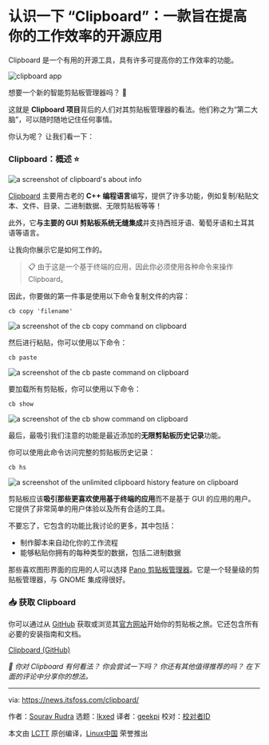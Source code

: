 [#]: subject: "Meet 'Clipboard': An Open-Source App That Aims to Turn Up Your Productivity"
[#]: via: "https://news.itsfoss.com/clipboard/"
[#]: author: "Sourav Rudra https://news.itsfoss.com/author/sourav/"
[#]: collector: "lkxed"
[#]: translator: "geekpi"
[#]: reviewer: " "
[#]: publisher: " "
[#]: url: " "

认识一下 “Clipboard”：一款旨在提高你的工作效率的开源应用
======

Clipboard 是一个有用的开源工具，具有许多可提高你的工作效率的功能。

![clipboard app][1]

想要一个新的智能剪贴板管理器吗？ 🤔

这就是 **Clipboard 项目**背后的人们对其剪贴板管理器的看法。他们称之为“第二大脑”，可以随时随地记住任何事情。

你认为呢？ 让我们看一下：

### Clipboard：概述 ⭐

![a screenshot of clipboard's about info][2]

[Clipboard][3] 主要用古老的 **C++ 编程语言**编写，提供了许多功能，例如复制/粘贴文本、文件、目录、二进制数据、无限剪贴板等等！

此外，它**与主要的 GUI 剪贴板系统无缝集成**并支持西班牙语、葡萄牙语和土耳其语等语言。

让我向你展示它是如何工作的。

> 📋 由于这是一个基于终端的应用，因此你必须使用各种命令来操作 Clipboard。

因此，你要做的第一件事是使用以下命令复制文件的内容：

```
cb copy 'filename'
```

![a screenshot of the cb copy command on clipboard][4]

然后进行粘贴，你可以使用以下命令：

```
cb paste
```

![a screenshot of the cb paste command on clipboard][5]

要加载所有剪贴板，你可以使用以下命令：

```
cb show
```

![a screenshot of the cb show command on clipboard][6]

最后，最吸引我们注意的功能是最近添加的**无限剪贴板历史记录**功能。

你可以使用此命令访问完整的剪贴板历史记录：

```
cb hs
```

![a screenshot of the unlimited clipboard history feature on clipboard][7]

剪贴板应该**吸引那些更喜欢使用基于终端的应用**而不是基于 GUI 的应用的用户。它提供了非常简单的用户体验以及所有合适的工具。

不要忘了，它包含的功能比我讨论的更多，其中包括：

- 制作脚本来自动化你的工作流程
- 能够粘贴你拥有的每种类型的数据，包括二进制数据

那些喜欢图形界面的应用的人可以选择 [Pano 剪贴板管理器][8]。它是一个轻量级的剪贴板管理器，与 GNOME 集成得很好。

### 📥 获取 Clipboard

你可以通过从 [GitHub][9] 获取或浏览其[官方网站][10]开始你的剪贴板之旅。它还包含所有必要的安装指南和文档。

[Clipboard (GitHub)][11]

_💬 你对 Clipboard 有何看法？ 你会尝试一下吗？ 你还有其他值得推荐的吗？ 在下面的评论中分享你的想法。_

--------------------------------------------------------------------------------

via: https://news.itsfoss.com/clipboard/

作者：[Sourav Rudra][a]
选题：[lkxed][b]
译者：[geekpi](https://github.com/geekpi)
校对：[校对者ID](https://github.com/校对者ID)

本文由 [LCTT](https://github.com/LCTT/TranslateProject) 原创编译，[Linux中国](https://linux.cn/) 荣誉推出

[a]: https://news.itsfoss.com/author/sourav/
[b]: https://github.com/lkxed/
[1]: https://news.itsfoss.com/content/images/size/w1304/2023/06/clipboard-first-look.jpg
[2]: https://news.itsfoss.com/content/images/2023/06/1-cb-info.png
[3]: https://getclipboard.app/
[4]: https://news.itsfoss.com/content/images/2023/06/2-cb-copy.png
[5]: https://news.itsfoss.com/content/images/2023/06/3-cb-paste.png
[6]: https://news.itsfoss.com/content/images/2023/06/4-cb-show.png
[7]: https://news.itsfoss.com/content/images/2023/06/5-cb-hs.png
[8]: https://news.itsfoss.com/pano-clipboard-manager/
[9]: https://github.com/Slackadays/Clipboard
[10]: https://getclipboard.app/
[11]: https://github.com/Slackadays/Clipboard
